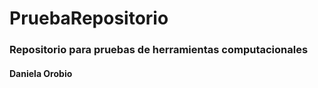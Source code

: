 # PruebaRepositorio

### Repositorio para pruebas de herramientas computacionales
#### Daniela Orobio
